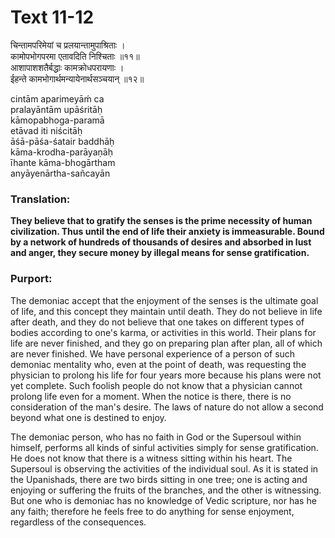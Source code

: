 # Text 11-12

चिन्तामपरिमेयां च प्रलयान्तामुपाश्रिताः ।  
कामोपभोगपरमा एतावदिति निश्चिताः ॥११॥  
आशापाशशतैर्बद्धाः कामक्रोधपरायणाः ।  
ईहन्ते कामभोगार्थमन्यायेनार्थसञ्चयान् ॥१२॥

cintām aparimeyāḿ ca  
pralayāntām upāśritāḥ  
kāmopabhoga-paramā  
etāvad iti niścitāḥ  
āśā-pāśa-śatair baddhāḥ  
kāma-krodha-parāyaṇāḥ  
īhante kāma-bhogārtham  
anyāyenārtha-sañcayān



### Translation:

**They believe that to gratify the senses is the prime necessity of human civilization. Thus until the end of life their anxiety is immeasurable. Bound by a network of hundreds of thousands of desires and absorbed in lust and anger, they secure money by illegal means for sense gratification.**

### Purport:

The demoniac accept that the enjoyment of the senses is the ultimate goal of life, and this concept they maintain until death. They do not believe in life after death, and they do not believe that one takes on different types of bodies according to one's karma, or activities in this world. Their plans for life are never finished, and they go on preparing plan after plan, all of which are never finished. We have personal experience of a person of such demoniac mentality who, even at the point of death, was requesting the physician to prolong his life for four years more because his plans were not yet complete. Such foolish people do not know that a physician cannot prolong life even for a moment. When the notice is there, there is no consideration of the man's desire. The laws of nature do not allow a second beyond what one is destined to enjoy.

The demoniac person, who has no faith in God or the Supersoul within himself, performs all kinds of sinful activities simply for sense gratification. He does not know that there is a witness sitting within his heart. The Supersoul is observing the activities of the individual soul. As it is stated in the Upanishads, there are two birds sitting in one tree; one is acting and enjoying or suffering the fruits of the branches, and the other is witnessing. But one who is demoniac has no knowledge of Vedic scripture, nor has he any faith; therefore he feels free to do anything for sense enjoyment, regardless of the consequences.